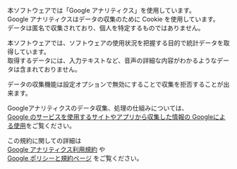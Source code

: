 本ソフトウェアでは「Google アナリティクス」を使用しています。  
Google アナリティクスはデータの収集のために Cookie を使用しています。  
データは匿名で収集されており、個人を特定するものではありません。  

本ソフトウェアでは、ソフトウェアの使用状況を把握する目的で統計データを取得しています。  
取得するデータには、入力テキストなど、音声の詳細な内容がわかるようなデータは含まれておりません。  

データの収集機能は設定オプションで無効にすることで収集を拒否することが出来ます。  

Googleアナリティクスのデータ収集、処理の仕組みについては、  
[Google のサービスを使用するサイトやアプリから収集した情報の Googleによる使用](https://policies.google.com/technologies/partner-sites?hl=ja)をご覧ください。  

この規約に関しての詳細は  
[Google アナリティクス利用規約](https://marketingplatform.google.com/about/analytics/terms/jp/) や  
[Google ポリシーと規約ページ](https://policies.google.com/technologies/ads?hl=ja) をご覧ください。  
